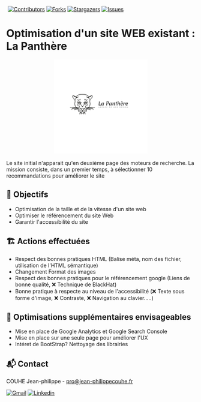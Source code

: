 
﻿
[![Contributors][contributors-shield]][contributors-url] [![Forks][forks-shield]][forks-url] [![Stargazers][stars-shield]][stars-url] [![Issues][issues-shield]][issues-url]

# Optimisation d'un site WEB existant : La Panthère
<p align="center">
  <img src="img/Lapanthere.png" alt="drawing" height="250"/>
</p>
Le site initial n'apparait qu'en deuxième page des moteurs de recherche. La mission consiste, dans un premier temps, à sélectionner 10 recommandations pour améliorer le site

## 🎯 Objectifs
  - Optimisation de la taille et de la vitesse d'un site web
  - Optimiser le référencement du site Web 
  - Garantir l'accessibilité du site 

## 🏗️ Actions effectuées 

  - Respect des bonnes pratiques HTML (Balise méta, nom des fichier, utilisation de l'HTML sémantique)
  - Changement Format des images
  - Respect des bonnes pratiques pour le référencement google (Liens de bonne qualité, ❌ Technique de BlackHat)
  - Bonne pratique à respecte au niveau de l'accessibilité (❌ Texte sous forme d'image, ❌ Contraste, ❌ Navigation au clavier.....)

## 🚀 Optimisations supplémentaires envisageables  
  - Mise en place de Google Analytics et Google Search Console
  - Mise en place sur une seule page pour améliorer l'UX
  - Intéret de BootStrap? Nettoyage des librairies
  
## 📬 Contact 

COUHE Jean-philippe - pro@jean-philippecouhe.fr

[![Gmail](https://img.shields.io/badge/-Gmail-c14438?style=flat&logo=Gmail&logoColor=white)](mailto:pro@jeanphilippecouhe.fr)
[![Linkedin](https://img.shields.io/badge/-LinkedIn-blue?style=flat&logo=Linkedin&logoColor=white)](https://www.linkedin.com/in/jean-philippe-couhe/) 
 
<!-- MARKDOWN LINKS & IMAGES -->
<!-- https://www.markdownguide.org/basic-syntax/#reference-style-links -->
[contributors-shield]: https://img.shields.io/github/contributors/jpcouhe/LaPanthere---Optimisation-SEO.svg?style=flat-square
[contributors-url]: https://github.com/jpcouhe/LaPanthere---Optimisation-SEO/graphs/contributors
[forks-shield]: https://img.shields.io/github/forks/jpcouhe/LaPanthere---Optimisation-SEO.svg?style=flat-square
[forks-url]: https://github.com/jpcouhe/LaPanthere---Optimisation-SEO/network/members
[stars-shield]: https://img.shields.io/github/stars/jpcouhe/LaPanthere---Optimisation-SEO.svg?style=flat-square
[stars-url]: https://github.com/jpcouhe/LaPanthere---Optimisation-SEO/stargazers
[issues-shield]: https://img.shields.io/github/issues/jpcouhe/LaPanthere---Optimisation-SEO.svg?style=flat-square
[issues-url]: https://github.com/jpcouhe/LaPanthere---Optimisation-SEO/issues
[license-shield]: https://img.shields.io/github/license/jpcouhe/LaPanthere---Optimisation-SEO.svg?style=flat-square
[license-url]: https://github.com/jpcouhe/readme-template-/blob/master/LICENSE.txt
[linkedin-shield]: https://img.shields.io/badge/-LinkedIn-black.svg?style=flat-square&logo=linkedin&colorB=555
[linkedin-url]: https://linkedin.com/in/othneildrew
[product-screenshot]: example.jpg
[youtube-screenshot]: youtube.png
